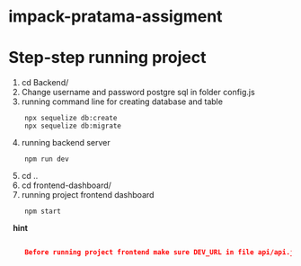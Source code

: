 # impack-pratama-assigment

# Step-step running project

1. cd Backend/
2. Change username and password postgre sql in folder config.js
3. running command line for creating database and table

```
    npx sequelize db:create
    npx sequelize db:migrate
```

4. running backend server

```
    npm run dev
```

5. cd ..
6. cd frontend-dashboard/
7. running project frontend dashboard

```
    npm start
```

&nbsp;
**hint**

```json

    Before running project frontend make sure DEV_URL in file api/api.js is same with your backend server
```
